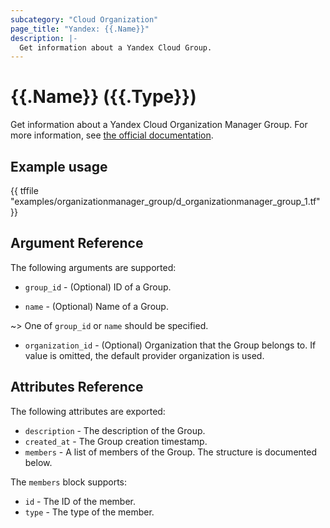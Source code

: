 ```yaml
---
subcategory: "Cloud Organization"
page_title: "Yandex: {{.Name}}"
description: |-
  Get information about a Yandex Cloud Group.
---
```


# {{.Name}} ({{.Type}})

Get information about a Yandex Cloud Organization Manager Group. For more information, see [the official documentation](https://yandex.cloud/docs/organization/manage-groups).

## Example usage

{{ tffile "examples/organizationmanager_group/d_organizationmanager_group_1.tf" }}

## Argument Reference

The following arguments are supported:

* `group_id` - (Optional) ID of a Group.

* `name` - (Optional) Name of a Group.

~> One of `group_id` or `name` should be specified.

* `organization_id` - (Optional) Organization that the Group belongs to. If value is omitted, the default provider organization is used.

## Attributes Reference

The following attributes are exported:

* `description` - The description of the Group.
* `created_at` - The Group creation timestamp.
* `members` - A list of members of the Group. The structure is documented below.

The `members` block supports:
* `id` - The ID of the member.
* `type` - The type of the member.
